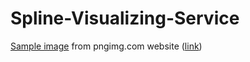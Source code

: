 # Spline-Visualizing-Service

[Sample image](<./resource/image/mountain_PNG12.png> "sample image") from pngimg.com website ([link](<https://pngimg.com/image/21592> "image link"))
